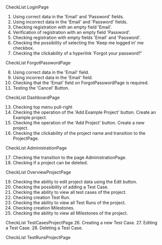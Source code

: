 CheckList LoginPage 

1. Using correct data in the 'Email' and 'Password' fields.
2. Using incorrect data in the 'Email' and 'Password' fields.
3. Checking registration with an empty field 'Email'.
4. Verification of registration with an empty field 'Password'.
5. Checking registration with empty fields 'Email' and 'Password'.
6. Checking the possibility of selecting the 'Keep me logged in' me checkbox.
7. Checking the clickability of a hyperlink 'Forgot your password?'


CheckList ForgotPasswordPage

8. Using correct data in the 'Email' field.
9. Using incorrect data in the 'Email' field.
10. Checking that the 'Email' field on ForgotPasswordPage is required.
11. Testing the 'Cancel' Button.


CheckList DashboardPage

13. Checking top menu pull-right
14. Checking the operation of the 'Add Example Project' button. Create an Example project.
15. Checking the operation of the 'Add Project' button. Create a new project.
16. Checking the clickability of the project name and transition to the ProjectPage.


CheckList AdministrationPage

17. Checking the transition to the page AdministrationPage.
18. Checking if a project can be deleted.


CheckList OverviewProjectPage

19. Checking the ability to edit project data using the Edit button.
20. Checking the possibility of adding a Test Case. 
21. Checking the ability to view all test cases of the project.
22. Checking creation Test Run.
23. Checking the ability to view all Test Runs of the project.
24. Checking creation Milestones.
25. Checking the ability to view all Milestones of the project.


CheckList TestCasesProjectPage
26. Creating a new Test Case.
27. Editing a Test Case.
28. Deleting a Test Case.

CheckList TestRunsProjectPage